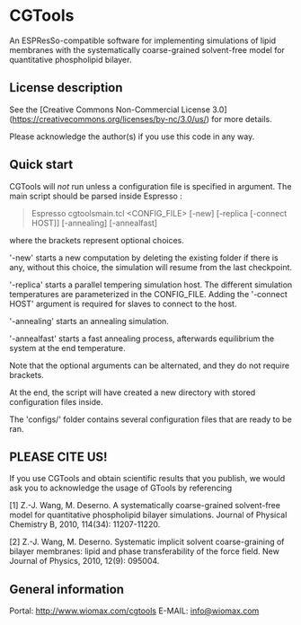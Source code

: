 CGTools
=======
An ESPResSo-compatible software for implementing simulations of lipid membranes with the systematically coarse-grained solvent-free model for quantitative phospholipid bilayer. 

License description
-------------------

See the [Creative Commons Non-Commercial License 3.0] (https://creativecommons.org/licenses/by-nc/3.0/us/) for more details.

Please acknowledge the author(s) if you use this code in any way.

Quick start
-----------
CGTools will *not* run unless a configuration file is specified in argument.
The main script should be parsed inside Espresso : 

   > Espresso cgtoolsmain.tcl <CONFIG_FILE> 
	      [-new]
	      [-replica [-connect HOST]]
	      [-annealing]
	      [-annealfast]

   where the brackets represent optional choices. 

   '-new' starts a new computation by deleting the existing folder if there is
   any, without this choice, the simulation will resume from the last checkpoint.

   '-replica' starts a parallel tempering simulation host. The different
   simulation temperatures are parameterized in the CONFIG_FILE. Adding the
   '-connect HOST' argument is required for slaves to connect to the host.

   '-annealing' starts an annealing simulation.

   '-annealfast' starts a fast annealing process, afterwards equilibrium the system 
   at the end temperature.

   Note that the optional arguments can be alternated, and they do not require
   brackets. 

At the end, the script will have created a new directory with stored configuration 
files inside.

The 'configs/' folder contains several configuration files that are ready to be ran.

PLEASE CITE US!
------------------------------------------------------------------------------
If you use CGTools and obtain scientific results that you publish, we would ask 
you to acknowledge the usage of GTools by referencing

[1] Z.-J. Wang, M. Deserno. A systematically coarse-grained solvent-free 
model for quantitative phospholipid bilayer simulations. 
Journal of Physical Chemistry B, 2010, 114(34): 11207-11220. 

[2] Z.-J. Wang, M. Deserno. Systematic implicit solvent coarse-graining 
of bilayer membranes: lipid and phase transferability of the force field. 
New Journal of Physics, 2010, 12(9): 095004.

General information
------------------------------------------------------------------------------
Portal: http://www.wiomax.com/cgtools
E-MAIL: info@wiomax.com
